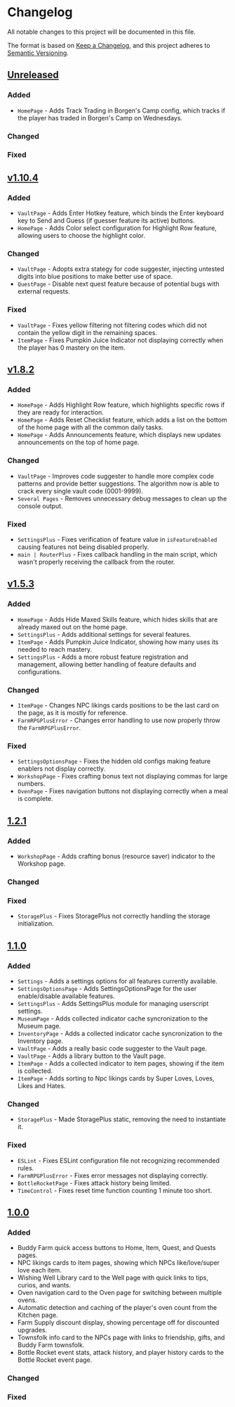 # Changelog

All notable changes to this project will be documented in this file.

The format is based on [Keep a Changelog](https://keepachangelog.com/en/1.1.0/),
and this project adheres to [Semantic Versioning](https://semver.org/spec/v2.0.0.html).

## [Unreleased](https://raw.githubusercontent.com/Synogun/FarmRPGPlus/refs/heads/develop/dist/FarmRPGPlus.user.js)

### Added
- `HomePage` - Adds Track Trading in Borgen's Camp config, which tracks if the player has traded in Borgen's Camp on Wednesdays.

### Changed

### Fixed

## [v1.10.4](https://raw.githubusercontent.com/Synogun/FarmRPGPlus/refs/tags/v1.10.4/dist/FarmRPGPlus.user.js)

### Added
- `VaultPage` - Adds Enter Hotkey feature, which binds the Enter keyboard key to Send and Guess (if guesser feature its active) buttons.
- `HomePage` - Adds Color select configuration for Highlight Row feature, allowing users to choose the highlight color.

### Changed
- `VaultPage` - Adopts extra stategy for code suggester, injecting untested digits into blue positions to make better use of space.
- `QuestPage` - Disable next quest feature because of potential bugs with external requests.

### Fixed
- `VaultPage` - Fixes yellow filtering not filtering codes which did not contain the yellow digit in the remaining spaces.
- `ItemPage` - Fixes Pumpkin Juice Indicator not displaying correctly when the player has 0 mastery on the item.

## [v1.8.2](https://raw.githubusercontent.com/Synogun/FarmRPGPlus/refs/tags/v1.8.2/dist/FarmRPGPlus.user.js)

### Added
- `HomePage` - Adds Highlight Row feature, which highlights specific rows if they are ready for interaction.
- `HomePage` - Adds Reset Checklist feature, which adds a list on the bottom of the home page with all the common daily tasks.
- `HomePage` - Adds Announcements feature, which displays new updates announcements on the top of home page.

### Changed
- `VaultPage` - Improves code suggester to handle more complex code patterns and provide better suggestions. The algorithm now is able to crack every single vault code (0001-9999).
- `Several Pages` - Removes unnecessary debug messages to clean up the console output.

### Fixed
- `SettingsPlus` - Fixes verification of feature value in `isFeatureEnabled` causing features not being disabled properly.
- `main | RouterPlus` - Fixes callback handling in the main script, which wasn't properly receiving the callback from the router.

## [v1.5.3](https://raw.githubusercontent.com/Synogun/FarmRPGPlus/refs/tags/v1.5.3/dist/FarmRPGPlus.user.js)

### Added
- `HomePage` - Adds Hide Maxed Skills feature, which hides skills that are already maxed out on the home page.
- `SettingsPlus` - Adds additional settings for several features.
- `ItemPage` - Adds Pumpkin Juice Indicator, showing how many uses its needed to reach mastery.
- `SettingsPlus` - Adds a more robust feature registration and management, allowing better handling of feature defaults and configurations.

### Changed
- `ItemPage` - Changes NPC likings cards positions to be the last card on the page, as it is mostly for reference.
- `FarmRPGPlusError` - Changes error handling to use now properly throw the `FarmRPGPlusError`.

### Fixed
- `SettingsOptionsPage` - Fixes the hidden old configs making feature enablers not display correctly.
- `WorkshopPage` - Fixes crafting bonus text not displaying commas for large numbers.
- `OvenPage` - Fixes navigation buttons not displaying correctly when a meal is complete.

## [1.2.1](https://raw.githubusercontent.com/Synogun/FarmRPGPlus/refs/tags/v1.2.1/dist/FarmRPGPlus.user.js)

### Added
- `WorkshopPage` - Adds crafting bonus (resource saver) indicator to the Workshop page.

### Changed

### Fixed
- `StoragePlus` - Fixes StoragePlus not correctly handling the storage initialization.

## [1.1.0](https://raw.githubusercontent.com/Synogun/FarmRPGPlus/refs/tags/1.1.0/dist/FarmRPGPlus.user.js)

### Added
- `Settings` - Adds a settings options for all features currently available.
- `SettingsOptionsPage` - Adds SettingsOptionsPage for the user enable/disable available features.
- `SettingsPlus` - Adds SettingsPlus module for managing userscript settings.
- `MuseumPage` - Adds collected indicator cache syncronization to the Museum page.
- `InventoryPage` - Adds a collected indicator cache syncronization to the Inventory page.
- `VaultPage` - Adds a really basic code suggester to the Vault page.
- `VaultPage` - Adds a library button to the Vault page.
- `ItemPage` - Adds a collected indicator to item pages, showing if the item is collected.
- `ItemPage` - Adds sorting to Npc likings cards by Super Loves, Loves, Likes and Hates.

### Changed
- `StoragePlus` - Made StoragePlus static, removing the need to instantiate it.

### Fixed
- `ESLint` - Fixes ESLint configuration file not recognizing recommended rules.
- `FarmRPGPlusError` - Fixes error messages not displaying correctly.
- `BottleRocketPage` - Fixes attack history being limited.
- `TimeControl` - Fixes reset time function counting 1 minute too short.

## [1.0.0](https://raw.githubusercontent.com/Synogun/FarmRPGPlus/refs/tags/1.0.0/dist/FarmRPGPlus.user.js)

### Added
- Buddy Farm quick access buttons to Home, Item, Quest, and Quests pages.
- NPC likings cards to Item pages, showing which NPCs like/love/super love each item.
- Wishing Well Library card to the Well page with quick links to tips, curios, and wants.
- Oven navigation card to the Oven page for switching between multiple ovens.
- Automatic detection and caching of the player's oven count from the Kitchen page.
- Farm Supply discount display, showing percentage off for discounted upgrades.
- Townsfolk info card to the NPCs page with links to friendship, gifts, and Buddy Farm townsfolk.
- Bottle Rocket event stats, attack history, and player history cards to the Bottle Rocket event page.

### Changed

### Fixed
